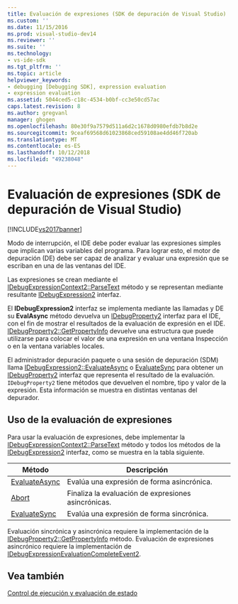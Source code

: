 ```yaml
---
title: Evaluación de expresiones (SDK de depuración de Visual Studio) | Microsoft Docs
ms.custom: ''
ms.date: 11/15/2016
ms.prod: visual-studio-dev14
ms.reviewer: ''
ms.suite: ''
ms.technology:
- vs-ide-sdk
ms.tgt_pltfrm: ''
ms.topic: article
helpviewer_keywords:
- debugging [Debugging SDK], expression evaluation
- expression evaluation
ms.assetid: 5044ced5-c18c-4534-b0bf-cc3e50cd57ac
caps.latest.revision: 8
ms.author: gregvanl
manager: ghogen
ms.openlocfilehash: 80e30f9a7579d511a6d2c1678d0980efdb7b8d2e
ms.sourcegitcommit: 9ceaf69568d61023868ced59108ae4dd46f720ab
ms.translationtype: MT
ms.contentlocale: es-ES
ms.lasthandoff: 10/12/2018
ms.locfileid: "49238048"
---
```

# <a name="expression-evaluation-visual-studio-debugging-sdk"></a>Evaluación de expresiones (SDK de depuración de Visual Studio)
[!INCLUDE[vs2017banner](../../includes/vs2017banner.md)]

Modo de interrupción, el IDE debe poder evaluar las expresiones simples que implican varias variables del programa. Para lograr esto, el motor de depuración (DE) debe ser capaz de analizar y evaluar una expresión que se escriban en una de las ventanas del IDE.  
  
 Las expresiones se crean mediante el [IDebugExpressionContext2::ParseText](../../extensibility/debugger/reference/idebugexpressioncontext2-parsetext.md) método y se representan mediante resultante [IDebugExpression2](../../extensibility/debugger/reference/idebugexpression2.md) interfaz.  
  
 El **IDebugExpression2** interfaz se implementa mediante las llamadas y DE su **EvalAsync** método devuelva un [IDebugProperty2](../../extensibility/debugger/reference/idebugproperty2.md) interfaz para el IDE, con el fin de mostrar el resultados de la evaluación de expresión en el IDE. [IDebugProperty2::GetPropertyInfo](../../extensibility/debugger/reference/idebugproperty2-getpropertyinfo.md) devuelve una estructura que puede utilizarse para colocar el valor de una expresión en una ventana Inspección o en la ventana variables locales.  
  
 El administrador depuración paquete o una sesión de depuración (SDM) llama [IDebugExpression2::EvaluateAsync](../../extensibility/debugger/reference/idebugexpression2-evaluateasync.md) o [EvaluateSync](../../extensibility/debugger/reference/idebugexpression2-evaluatesync.md) para obtener un [IDebugProperty2](../../extensibility/debugger/reference/idebugproperty2.md) interfaz que representa el resultado de la evaluación. `IDebugProperty2` tiene métodos que devuelven el nombre, tipo y valor de la expresión. Esta información se muestra en distintas ventanas del depurador.  
  
## <a name="using-expression-evaluation"></a>Uso de la evaluación de expresiones  
 Para usar la evaluación de expresiones, debe implementar la [IDebugExpressionContext2::ParseText](../../extensibility/debugger/reference/idebugexpressioncontext2-parsetext.md) método y todos los métodos de la [IDebugExpression2](../../extensibility/debugger/reference/idebugexpression2.md) interfaz, como se muestra en la tabla siguiente.  
  
|Método|Descripción|  
|------------|-----------------|  
|[EvaluateAsync](../../extensibility/debugger/reference/idebugexpression2-evaluateasync.md)|Evalúa una expresión de forma asincrónica.|  
|[Abort](../../extensibility/debugger/reference/idebugexpression2-abort.md)|Finaliza la evaluación de expresiones asincrónicas.|  
|[EvaluateSync](../../extensibility/debugger/reference/idebugexpression2-evaluatesync.md)|Evalúa una expresión de forma sincrónica.|  
  
 Evaluación sincrónica y asincrónica requiere la implementación de la [IDebugProperty2::GetPropertyInfo](../../extensibility/debugger/reference/idebugproperty2-getpropertyinfo.md) método. Evaluación de expresiones asincrónico requiere la implementación de [IDebugExpressionEvaluationCompleteEvent2](../../extensibility/debugger/reference/idebugexpressionevaluationcompleteevent2.md).  
  
## <a name="see-also"></a>Vea también  
 [Control de ejecución y evaluación de estado](../../extensibility/debugger/execution-control-and-state-evaluation.md)

